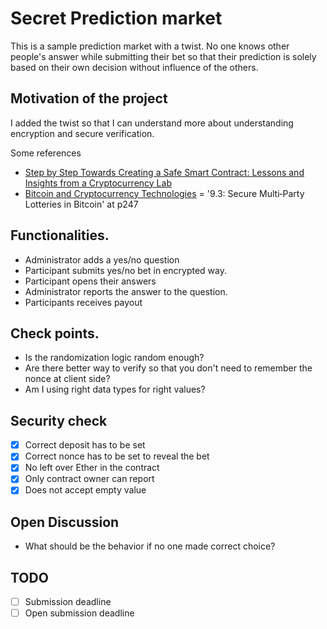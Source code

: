 # Secret Prediction market

This is a sample prediction market with a twist.
No one knows other people's answer while submitting their bet so that their prediction is solely based on their own decision without influence of the others.

## Motivation of the project

I added the twist so that I can understand more about understanding encryption and secure verification.

Some references

- [Step by Step Towards Creating a Safe Smart
Contract: Lessons and Insights from a
Cryptocurrency Lab](http://fc16.ifca.ai/bitcoin/papers/DAKMS16.pdf)
- [Bitcoin and Cryptocurrency Technologies](https://d28rh4a8wq0iu5.cloudfront.net/bitcointech/readings/princeton_bitcoin_book.pdf) = '9.3: Secure Multi‐Party Lotteries in Bitcoin' at p247

## Functionalities.

- Administrator adds a yes/no question
- Participant submits yes/no bet in encrypted way.
- Participant opens their answers
- Administrator reports the answer to the question.
- Participants receives payout

## Check points.

- Is the randomization logic random enough?
- Are there better way to verify so that you don't need to remember the nonce at client side?
- Am I using right data types for right values?

## Security check

- [x] Correct deposit has to be set
- [x] Correct nonce has to be set to reveal the bet
- [x] No left over Ether in the contract
- [x] Only contract owner can report
- [x] Does not accept empty value

## Open Discussion

- What should be the behavior if no one made correct choice?

## TODO

- [ ] Submission deadline
- [ ] Open submission deadline
